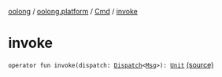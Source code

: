 [oolong](../../index.md) / [oolong.platform](../index.md) / [Cmd](index.md) / [invoke](./invoke.md)

# invoke

`operator fun invoke(dispatch: `[`Dispatch`](../../oolong/-dispatch.md)`<`[`Msg`](index.md#Msg)`>): `[`Unit`](https://kotlinlang.org/api/latest/jvm/stdlib/kotlin/-unit/index.html) [(source)](https://github.com/pardom/oolong/tree/master/oolong/src/main/kotlin/oolong/platform/Effect.kt#L7)